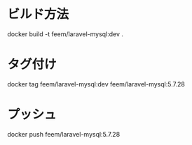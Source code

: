 # ビルド方法

docker build -t feem/laravel-mysql:dev .

# タグ付け

docker tag feem/laravel-mysql:dev feem/laravel-mysql:5.7.28

# プッシュ

docker push feem/laravel-mysql:5.7.28
